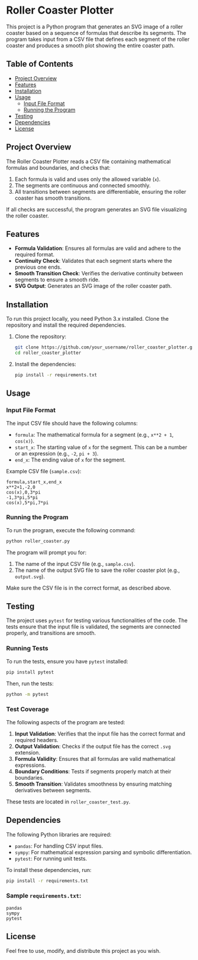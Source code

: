 # Roller Coaster Plotter

This project is a Python program that generates an SVG image of a roller coaster based on a sequence of formulas that describe its segments. The program takes input from a CSV file that defines each segment of the roller coaster and produces a smooth plot showing the entire coaster path.

## Table of Contents
- [Project Overview](#project-overview)
- [Features](#features)
- [Installation](#installation)
- [Usage](#usage)
  - [Input File Format](#input-file-format)
  - [Running the Program](#running-the-program)
- [Testing](#testing)
- [Dependencies](#dependencies)
- [License](#license)

## Project Overview

The Roller Coaster Plotter reads a CSV file containing mathematical formulas and boundaries, and checks that:
1. Each formula is valid and uses only the allowed variable (`x`).
2. The segments are continuous and connected smoothly.
3. All transitions between segments are differentiable, ensuring the roller coaster has smooth transitions.

If all checks are successful, the program generates an SVG file visualizing the roller coaster.

## Features
- **Formula Validation**: Ensures all formulas are valid and adhere to the required format.
- **Continuity Check**: Validates that each segment starts where the previous one ends.
- **Smooth Transition Check**: Verifies the derivative continuity between segments to ensure a smooth ride.
- **SVG Output**: Generates an SVG image of the roller coaster path.

## Installation

To run this project locally, you need Python 3.x installed. Clone the repository and install the required dependencies.

1. Clone the repository:
    ```sh
    git clone https://github.com/your_username/roller_coaster_plotter.git
    cd roller_coaster_plotter
    ```

2. Install the dependencies:
    ```sh
    pip install -r requirements.txt
    ```

## Usage

### Input File Format

The input CSV file should have the following columns:
- `formula`: The mathematical formula for a segment (e.g., `x**2 + 1`, `cos(x)`).
- `start_x`: The starting value of `x` for the segment. This can be a number or an expression (e.g., `-2`, `pi + 3`).
- `end_x`: The ending value of `x` for the segment.

Example CSV file (`sample.csv`):
```csv
formula,start_x,end_x
x**2+1,-2,0
cos(x),0,3*pi
-1,3*pi,5*pi
cos(x),5*pi,7*pi
```

### Running the Program

To run the program, execute the following command:

```sh
python roller_coaster.py
```

The program will prompt you for:
1. The name of the input CSV file (e.g., `sample.csv`).
2. The name of the output SVG file to save the roller coaster plot (e.g., `output.svg`).

Make sure the CSV file is in the correct format, as described above.

## Testing

The project uses `pytest` for testing various functionalities of the code. The tests ensure that the input file is validated, the segments are connected properly, and transitions are smooth.

### Running Tests

To run the tests, ensure you have `pytest` installed:

```sh
pip install pytest
```

Then, run the tests:

```sh
python -m pytest
```

### Test Coverage

The following aspects of the program are tested:

1. **Input Validation**: Verifies that the input file has the correct format and required headers.
2. **Output Validation**: Checks if the output file has the correct `.svg` extension.
3. **Formula Validity**: Ensures that all formulas are valid mathematical expressions.
4. **Boundary Conditions**: Tests if segments properly match at their boundaries.
5. **Smooth Transition**: Validates smoothness by ensuring matching derivatives between segments.

These tests are located in `roller_coaster_test.py`.

## Dependencies

The following Python libraries are required:
- `pandas`: For handling CSV input files.
- `sympy`: For mathematical expression parsing and symbolic differentiation.
- `pytest`: For running unit tests.

To install these dependencies, run:

```sh
pip install -r requirements.txt
```

### Sample `requirements.txt`:
```
pandas
sympy
pytest
```

## License

Feel free to use, modify, and distribute this project as you wish.
